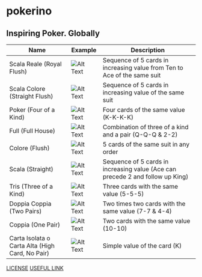 # pokerino
## Inspiring Poker. Globally

| Name  | Example  | Description  |
|---|---|---|
Scala Reale (Royal Flush) | ![Alt Text](https://upload.wikimedia.org/wikipedia/it/e/e9/Poker_scala_reale.gif "Royal Flush") | Sequence of 5 cards in increasing value from Ten to Ace of the same suit
Scala Colore (Straight Flush)| ![Alt Text](https://upload.wikimedia.org/wikipedia/it/8/8a/Poker_scala_colore.gif "Poker_scala_colore") | Sequence of 5 cards in increasing value of the same suit
Poker (Four of a Kind) | ![Alt Text](https://upload.wikimedia.org/wikipedia/it/1/10/Poker_poker.gif "Poker_poker") | Four cards of the same value (K-K-K-K)
Full (Full House) | ![Alt Text](https://upload.wikimedia.org/wikipedia/it/a/ac/Poker_full.gif "Poker_full") | Combination of three of a kind and a pair (Q-Q-Q & 2-2)
Colore (Flush) | ![Alt Text](https://upload.wikimedia.org/wikipedia/it/7/7f/Poker_colore.gif "Poker_colore") | 5 cards of the same suit in any order
Scala (Straight) | ![Alt Text](https://upload.wikimedia.org/wikipedia/it/b/b1/Poker_scala.gif "Poker_scala") | Sequence of 5 cards in increasing value (Ace can precede 2 and follow up King)
Tris (Three of a Kind) | ![Alt Text](https://upload.wikimedia.org/wikipedia/it/b/b5/Poker_tris.gif "Poker_tris") | Three cards with the same value (5-5-5)
Doppia Coppia (Two Pairs) | ![Alt Text](https://upload.wikimedia.org/wikipedia/it/b/ba/Poker_doppia_coppia.gif "Poker_doppia_coppia") | Two times two cards with the same value (7-7 & 4-4)
Coppia (One Pair) | ![Alt Text](https://upload.wikimedia.org/wikipedia/it/6/67/Poker_coppia.gif "Poker_coppia") | Two cards with the same value (10-10)
Carta Isolata o Carta Alta (High Card, No Pair) | ![Alt Text](https://upload.wikimedia.org/wikipedia/it/0/07/Carta.gif "Carta") | Simple value of the card (K)


[LICENSE](https://enterprise.github.com/license)
[USEFUL LINK](https://jobs.github.com/positions)
